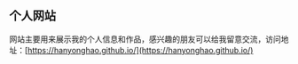 ## 个人网站
网站主要用来展示我的个人信息和作品，感兴趣的朋友可以给我留意交流，访问地址：[https://hanyonghao.github.io/](https://hanyonghao.github.io/)